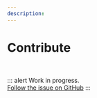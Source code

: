 ```yaml
---
description: 
---
```


# Contribute

<br>

::: alert Work in progress.  
[Follow the issue on GitHub](https://github.com/vue-a11y/vue-a11y.com/issues/15)
:::
